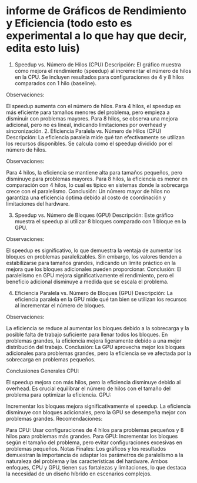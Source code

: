 # informe de Gráficos de Rendimiento y Eficiencia (todo esto es experimental a lo que hay que decir, edita esto luis)
1. Speedup vs. Número de Hilos (CPU)
Descripción: El gráfico muestra cómo mejora el rendimiento (speedup) al incrementar el número de hilos en la CPU. Se incluyen resultados para configuraciones de 4 y 8 hilos comparados con 1 hilo (baseline).

Observaciones:

El speedup aumenta con el número de hilos.
Para 4 hilos, el speedup es más eficiente para tamaños menores del problema, pero empieza a disminuir con problemas mayores.
Para 8 hilos, se observa una mejora adicional, pero no es lineal, indicando limitaciones por overhead y sincronización.
2. Eficiencia Paralela vs. Número de Hilos (CPU)
Descripción: La eficiencia paralela mide qué tan efectivamente se utilizan los recursos disponibles. Se calcula como el speedup dividido por el número de hilos.

Observaciones:

Para 4 hilos, la eficiencia se mantiene alta para tamaños pequeños, pero disminuye para problemas mayores.
Para 8 hilos, la eficiencia es menor en comparación con 4 hilos, lo cual es típico en sistemas donde la sobrecarga crece con el paralelismo.
Conclusión: Un número mayor de hilos no garantiza una eficiencia óptima debido al costo de coordinación y limitaciones del hardware.

3. Speedup vs. Número de Bloques (GPU)
Descripción: Este gráfico muestra el speedup al utilizar 8 bloques comparado con 1 bloque en la GPU.

Observaciones:

El speedup es significativo, lo que demuestra la ventaja de aumentar los bloques en problemas paralelizables.
Sin embargo, los valores tienden a estabilizarse para tamaños grandes, indicando un límite práctico en la mejora que los bloques adicionales pueden proporcionar.
Conclusión: El paralelismo en GPU mejora significativamente el rendimiento, pero el beneficio adicional disminuye a medida que se escala el problema.

4. Eficiencia Paralela vs. Número de Bloques (GPU)
Descripción: La eficiencia paralela en la GPU mide qué tan bien se utilizan los recursos al incrementar el número de bloques.

Observaciones:

La eficiencia se reduce al aumentar los bloques debido a la sobrecarga y la posible falta de trabajo suficiente para llenar todos los bloques.
En problemas grandes, la eficiencia mejora ligeramente debido a una mejor distribución del trabajo.
Conclusión: La GPU aprovecha mejor los bloques adicionales para problemas grandes, pero la eficiencia se ve afectada por la sobrecarga en problemas pequeños.

Conclusiones Generales
CPU:

El speedup mejora con más hilos, pero la eficiencia disminuye debido al overhead.
Es crucial equilibrar el número de hilos con el tamaño del problema para optimizar la eficiencia.
GPU:

Incrementar los bloques mejora significativamente el speedup.
La eficiencia disminuye con bloques adicionales, pero la GPU se desempeña mejor con problemas grandes.
Recomendaciones:

Para CPU: Usar configuraciones de 4 hilos para problemas pequeños y 8 hilos para problemas más grandes.
Para GPU: Incrementar los bloques según el tamaño del problema, pero evitar configuraciones excesivas en problemas pequeños.
Notas Finales:
Los gráficos y los resultados demuestran la importancia de adaptar los parámetros de paralelismo a la naturaleza del problema y
 las características del hardware. Ambos enfoques, CPU y GPU, tienen sus fortalezas y limitaciones, lo que destaca la necesidad de un diseño híbrido en escenarios complejos.